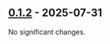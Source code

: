 ## [0.1.2](https://github.com/castoredc/avrocurio/tree/0.1.2) - 2025-07-31

No significant changes.
